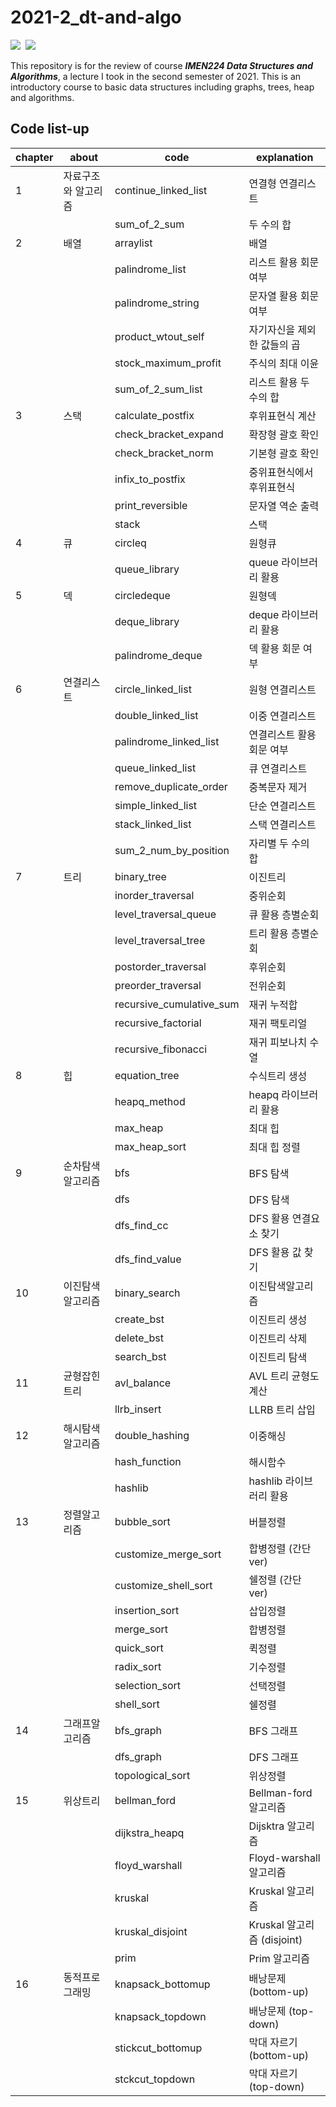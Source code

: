 # 2021-2_dt-and-algo
<p align="left">
  <img src="https://img.shields.io/badge/Python-3776AB?style=flat-square&logo=Python&logoColor=white"/></a>&nbsp
  <img src="https://img.shields.io/badge/GoogleColab-F9AB00?style=flat-square&logo=GoogleColab&logoColor=white"/></a>&nbsp 
</p>

This repository is for the review of course **_IMEN224 Data Structures and Algorithms_**, a lecture I took in the second semester of 2021. 
This is an introductory course to basic data structures including graphs, trees, heap and algorithms.

<h2> Code list-up </h2>

chapter | about | code | explanation
---- | ---- | ---- | ----
1 | 자료구조와 알고리즘 | continue_linked_list | 연결형 연결리스트
 | | | sum_of_2_sum | 두 수의 합
2 | 배열 | arraylist | 배열
 | | | palindrome_list | 리스트 활용 회문 여부
 | | | palindrome_string | 문자열 활용 회문 여부
 | | | product_wtout_self | 자기자신을 제외한 값들의 곱
 | | | stock_maximum_profit | 주식의 최대 이윤
 | | | sum_of_2_sum_list | 리스트 활용 두 수의 합
3 | 스택 | calculate_postfix | 후위표현식 계산
 | | | check_bracket_expand | 확장형 괄호 확인
 | | | check_bracket_norm | 기본형 괄호 확인
 | | | infix_to_postfix | 중위표현식에서 후위표현식
 | | | print_reversible | 문자열 역순 출력
 | | | stack | 스택
4 | 큐 | circleq | 원형큐
 | | | queue_library | queue 라이브러리 활용
5 | 덱 | circledeque | 원형덱
 | | | deque_library | deque 라이브러리 활용
 | | | palindrome_deque | 덱 활용 회문 여부
6 | 연결리스트 | circle_linked_list | 원형 연결리스트
 | | | double_linked_list | 이중 연결리스트
 | | | palindrome_linked_list | 연결리스트 활용 회문 여부
 | | | queue_linked_list | 큐 연결리스트
 | | | remove_duplicate_order | 중복문자 제거
 | | | simple_linked_list | 단순 연결리스트
 | | | stack_linked_list | 스택 연결리스트
 | | | sum_2_num_by_position | 자리별 두 수의 합
7 | 트리 | binary_tree | 이진트리
 | | | inorder_traversal | 중위순회
 | | | level_traversal_queue | 큐 활용 층별순회
 | | | level_traversal_tree | 트리 활용 층별순회
 | | | postorder_traversal | 후위순회
 | | | preorder_traversal | 전위순회
 | | | recursive_cumulative_sum | 재귀 누적합
 | | | recursive_factorial | 재귀 팩토리얼
 | | | recursive_fibonacci | 재귀 피보나치 수열
8 | 힙 | equation_tree | 수식트리 생성
 | | | heapq_method | heapq 라이브러리 활용
 | | | max_heap | 최대 힙
 | | | max_heap_sort | 최대 힙 정렬
9 | 순차탐색알고리즘 | bfs | BFS 탐색
 | | | dfs | DFS 탐색
 | | | dfs_find_cc | DFS 활용 연결요소 찾기
 | | | dfs_find_value | DFS 활용 값 찾기
10 | 이진탐색알고리즘 | binary_search | 이진탐색알고리즘
 | | | create_bst | 이진트리 생성
 | | | delete_bst | 이진트리 삭제
 | | | search_bst | 이진트리 탐색
11 | 균형잡힌트리 | avl_balance | AVL 트리 균형도 계산
 | | | llrb_insert | LLRB 트리 삽입
12 | 해시탐색알고리즘 | double_hashing | 이중해싱
 | | | hash_function | 해시함수 
 | | | hashlib | hashlib 라이브러리 활용
13 | 정렬알고리즘 | bubble_sort | 버블정렬
 | | | customize_merge_sort | 합병정렬 (간단 ver)
 | | | customize_shell_sort | 쉘정렬 (간단 ver)
 | | | insertion_sort | 삽입정렬
 | | | merge_sort | 합병정렬
 | | | quick_sort | 퀵정렬
 | | | radix_sort | 기수정렬
 | | | selection_sort | 선택정렬
 | | | shell_sort | 쉘정렬
14 | 그래프알고리즘 | bfs_graph | BFS 그래프
 | | | dfs_graph | DFS 그래프
 | | | topological_sort | 위상정렬
15 | 위상트리 | bellman_ford | Bellman-ford 알고리즘
 | | | dijkstra_heapq | Dijsktra 알고리즘
 | | | floyd_warshall | Floyd-warshall 알고리즘
 | | | kruskal | Kruskal 알고리즘
 | | | kruskal_disjoint | Kruskal 알고리즘 (disjoint)
 | | | prim | Prim 알고리즘
16 | 동적프로그래밍 | knapsack_bottomup | 배낭문제 (bottom-up)
 | | | knapsack_topdown | 배낭문제 (top-down)
 | | | stickcut_bottomup | 막대 자르기 (bottom-up)
 | | | stckcut_topdown | 막대 자르기 (top-down)
